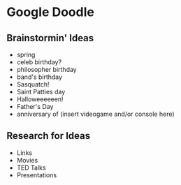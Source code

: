 # Google Doodle

## Brainstormin' Ideas

* spring
* celeb birthday?
* philosopher birthday
* band's birthday
* Sasquatch!
* Saint Patties day
* Halloweeeeeen!
* Father's Day
* anniversary of (insert videogame and/or console here)

## Research for Ideas

* Links
* Movies
* TED Talks
* Presentations